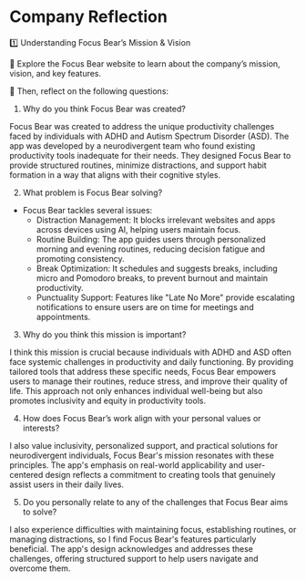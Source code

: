 # Company Reflection

1️⃣ Understanding Focus Bear’s Mission & Vision

📌 Explore the Focus Bear website to learn about the company’s mission, vision, and key features.

📌 Then, reflect on the following questions:

1. Why do you think Focus Bear was created?

Focus Bear was created to address the unique productivity challenges faced by individuals with ADHD and Autism Spectrum Disorder (ASD). The app was developed by a neurodivergent team who found existing productivity tools inadequate for their needs. They designed Focus Bear to provide structured routines, minimize distractions, and support habit formation in a way that aligns with their cognitive styles.

2. What problem is Focus Bear solving?

- Focus Bear tackles several issues:
  - Distraction Management: It blocks irrelevant websites and apps across devices using AI, helping users maintain focus.
  - Routine Building: The app guides users through personalized morning and evening routines, reducing decision fatigue and promoting consistency.
  - Break Optimization: It schedules and suggests breaks, including micro and Pomodoro breaks, to prevent burnout and maintain productivity.
  - Punctuality Support: Features like "Late No More" provide escalating notifications to ensure users are on time for meetings and appointments.

3. Why do you think this mission is important?

I think this mission is crucial because individuals with ADHD and ASD often face systemic challenges in productivity and daily functioning. By providing tailored tools that address these specific needs, Focus Bear empowers users to manage their routines, reduce stress, and improve their quality of life. This approach not only enhances individual well-being but also promotes inclusivity and equity in productivity tools.

4. How does Focus Bear’s work align with your personal values or interests?

I also value inclusivity, personalized support, and practical solutions for neurodivergent individuals, Focus Bear's mission resonates with these principles. The app's emphasis on real-world applicability and user-centered design reflects a commitment to creating tools that genuinely assist users in their daily lives.

5. Do you personally relate to any of the challenges that Focus Bear aims to solve?

I also experience difficulties with maintaining focus, establishing routines, or managing distractions, so I find Focus Bear's features particularly beneficial. The app's design acknowledges and addresses these challenges, offering structured support to help users navigate and overcome them.
